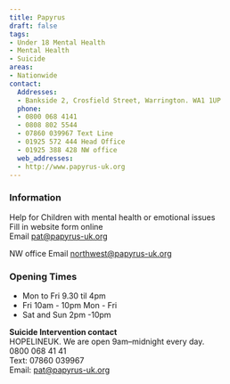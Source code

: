 ```yaml
---
title: Papyrus
draft: false
tags:
- Under 18 Mental Health
- Mental Health
- Suicide
areas:
- Nationwide
contact:
  Addresses:
  - Bankside 2, Crosfield Street, Warrington. WA1 1UP
  phone:
  - 0800 068 4141
  - 0808 802 5544
  - 07860 039967 Text Line
  - 01925 572 444 Head Office
  - 01925 388 428 NW office
  web_addresses:
  - http://www.papyrus-uk.org
---
```


### Information   
Help for Children with mental health or emotional issues  
Fill in website form online    
Email  pat@papyrus-uk.org

NW office Email  northwest@papyrus-uk.org

### Opening Times
* Mon to Fri 9.30 til 4pm
* Fri 10am - 10pm Mon - Fri
* Sat and Sun   2pm -10pm

**Suicide Intervention  contact**  
HOPELINEUK. We are open 9am–midnight every day.   
0800 068 41 41  
Text: 07860 039967  
Email: pat@papyrus-uk.org  